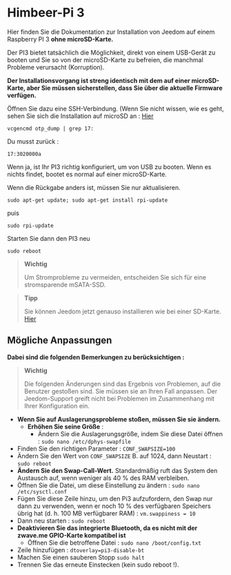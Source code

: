 # Himbeer-Pi 3

Hier finden Sie die Dokumentation zur Installation von Jeedom auf einem Raspberry PI 3 **ohne microSD-Karte.**

Der PI3 bietet tatsächlich die Möglichkeit, direkt von einem USB-Gerät zu booten und Sie so von der microSD-Karte zu befreien, die manchmal Probleme verursacht (Korruption).

**Der Installationsvorgang ist streng identisch mit dem auf einer microSD-Karte, aber Sie müssen sicherstellen, dass Sie über die aktuelle Firmware verfügen.**

Öffnen Sie dazu eine SSH-Verbindung. (Wenn Sie nicht wissen, wie es geht, sehen Sie sich die Installation auf microSD an : [Hier](https://doc.jeedom.com/de_DE/installation/index.html)

``vcgencmd otp_dump | grep 17:``

Du musst zurück :

``17:3020000a``

Wenn ja, ist Ihr PI3 richtig konfiguriert, um von USB zu booten. Wenn es nichts findet, bootet es normal auf einer microSD-Karte.

Wenn die Rückgabe anders ist, müssen Sie nur aktualisieren.

``sudo apt-get update; sudo apt-get install rpi-update``

puis

``sudo rpi-update``

Starten Sie dann den PI3 neu

``sudo reboot``

> **Wichtig**
>
> Um Stromprobleme zu vermeiden, entscheiden Sie sich für eine stromsparende mSATA-SSD.

> **Tipp**
>
> Sie können Jeedom jetzt genauso installieren wie bei einer SD-Karte. [Hier](https://doc.jeedom.com/de_DE/installation/index.html)

## Mögliche Anpassungen

**Dabei sind die folgenden Bemerkungen zu berücksichtigen :**

> **Wichtig**
>
> Die folgenden Änderungen sind das Ergebnis von Problemen, auf die Benutzer gestoßen sind. Sie müssen sie an Ihren Fall anpassen. Der Jeedom-Support greift nicht bei Problemen im Zusammenhang mit Ihrer Konfiguration ein.

-   **Wenn Sie auf Auslagerungsprobleme stoßen, müssen Sie sie ändern.**
    -   **Erhöhen Sie seine Größe** :
        -   Ändern Sie die Auslagerungsgröße, indem Sie diese Datei öffnen :
            ``sudo nano /etc/dphys-swapfile``
-   Finden Sie den richtigen Parameter :
    ``CONF_SWAPSIZE=100``
-   Ändern Sie den Wert von ``CONF_SWAPSIZE`` B. auf 1024, dann Neustart :
    ``sudo reboot``
-   **Ändern Sie den Swap-Call-Wert.** Standardmäßig ruft das System den Austausch auf, wenn weniger als 40 % des RAM verbleiben.
-   Öffnen Sie die Datei, um diese Einstellung zu ändern :
    ``sudo nano /etc/sysctl.conf``
-   Fügen Sie diese Zeile hinzu, um den Pi3 aufzufordern, den Swap nur dann zu verwenden, wenn er noch 10 % des verfügbaren Speichers übrig hat (d. h. 100 MB verfügbarer RAM) :
    ``vm.swappiness = 10``
-   Dann neu starten :
    ``sudo reboot``
-   **Deaktivieren Sie das integrierte Bluetooth, da es nicht mit der zwave.me GPIO-Karte kompatibel ist**
    -   Öffnen Sie die betroffene Datei :
    ``sudo nano /boot/config.txt``
-   Zeile hinzufügen :
    ``dtoverlay=pi3-disable-bt``
-   Machen Sie einen sauberen Stopp
    ``sudo halt``
-   Trennen Sie das erneute Einstecken (kein sudo reboot !).
